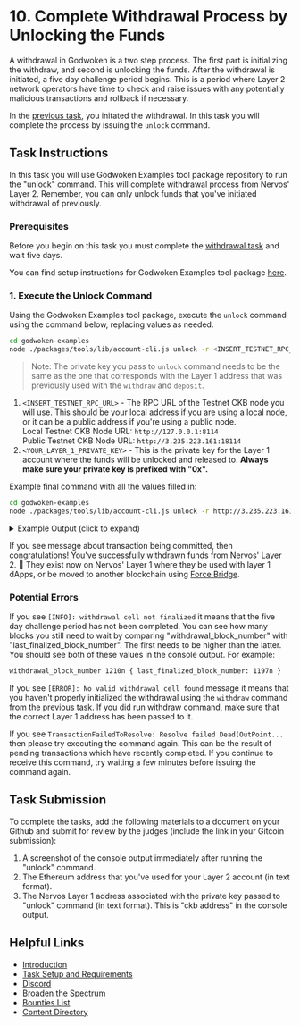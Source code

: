 # 10. Complete Withdrawal Process by Unlocking the Funds

A withdrawal in Godwoken is a two step process. The first part is initializing the withdraw, and second is unlocking the funds. After the withdrawal is initiated, a five day challenge period begins. This is a period where Layer 2 network operators have time to check and raise issues with any potentially malicious transactions and rollback if necessary.

In the [previous task](https://github.com/Kuzirashi/gw-gitcoin-instruction/tree/master/src/tasks/9.withdraw.md), you initated the withdrawal. In this task you will complete the process by issuing the `unlock` command.

## Task Instructions

In this task you will use Godwoken Examples tool package repository to run the "unlock" command. This will complete withdrawal process from Nervos' Layer 2. Remember, you can only unlock funds that you've initiated withdrawal of previously.

### Prerequisites

Before you begin on this task you must complete the [withdrawal task](https://github.com/Kuzirashi/gw-gitcoin-instruction/tree/master/src/tasks/9.withdraw.md) and wait five days.

You can find setup instructions for Godwoken Examples tool package [here](https://github.com/Kuzirashi/gw-gitcoin-instruction/blob/master/src/component-tutorials/3.setup.and.use.account.cli.md#setup-the-godwoken-examples-tools-package).

### 1. Execute the Unlock Command

Using the Godwoken Examples tool package, execute the `unlock` command using the command below, replacing values as needed.

```sh
cd godwoken-examples
node ./packages/tools/lib/account-cli.js unlock -r <INSERT_TESTNET_RPC_URL> -p <YOUR_LAYER_1_PRIVATE_KEY>
```

> Note: The private key you pass to `unlock` command needs to be the same as the one that corresponds with the Layer 1 address that was previously used with the `withdraw` and `deposit`.

1. `<INSERT_TESTNET_RPC_URL>` - The RPC URL of the Testnet CKB node you will use. This should be your local address if you are using a local node, or it can be a public address if you're using a public node.\
Local Testnet CKB Node URL: `http://127.0.0.1:8114`\
Public Testnet CKB Node URL: `http://3.235.223.161:18114`
2. `<YOUR_LAYER_1_PRIVATE_KEY>` - This is the private key for the Layer 1 account where the funds will be unlocked and released to. **Always make sure your private key is prefixed with "0x".**

Example final command with all the values filled in:

```sh
cd godwoken-examples
node ./packages/tools/lib/account-cli.js unlock -r http://3.235.223.161:18114 -p 0x79682c20bbcaf7fcf18eb0c69b133c872227ceb88971090e7f2242c80cd54d18
```

<details>
<summary>Example Output (click to expand)</summary>
  
```txt
LUMOS_CONFIG_NAME: AGGRON4
current indexer data path: ./indexer-data-path/0x10639e0895502b5688a6be8cf69460d76541bfa4821629d86d62ba0aae3f9606
Indexer is syncing. Please wait.
Syncing 99.92% completed.
...
Syncing 99.99% completed.
Indexer synchronized.
rollup_type_hash: 0x4cc2e6526204ae6a2e8fcf12f7ad472f41a1606d5b9624beebd215d780809f6a
ckb address: ckt1qyq9u5vzgtklnqrr6cevra7w2utrsxmjgefs72sfju
last_finalized_block_number 1215n
[DEBUG]: withdrawalCell: {
 ...
}
withdrawal_block_number 1210n { last_finalized_block_number: 1215n }
[INFO] found 1 withdrawal cells, only process first one
withdrawal_witness: 0x0000000004000000
txHash: 0x37717631805924609b46227ba11452ea903d6cbf27fa0f8742c041c114fa80cc
current tx status: pending, ... waiting for 0 seconds pending
...
current tx status: pending, ... waiting for 14 seconds pending
current tx status: proposed, ... waiting for 15 seconds proposed
...
current tx status: proposed, ... waiting for 19 seconds proposed
tx 0x37717631805924609b46227ba11452ea903d6cbf27fa0f8742c041c114fa80cc committed!
```

</details>

If you see message about transaction being committed, then congratulations! You've successfully withdrawn funds from Nervos' Layer 2. 👏 They exist now on Nervos' Layer 1 where they be used with layer 1 dApps, or be moved to another blockchain using [Force Bridge](https://github.com/Kuzirashi/gw-gitcoin-instruction/blob/master/src/conceptual-explainers/infrastructure.md#force-bridge).

### Potential Errors

If you see `[INFO]: withdrawal cell not finalized` it means that the five day challenge period has not been completed. You can see how many blocks you still need to wait by comparing "withdrawal_block_number" with "last_finalized_block_number". The first needs to be higher than the latter. You should see both of these values in the console output. For example:

```txt
withdrawal_block_number 1210n { last_finalized_block_number: 1197n }
```

If you see `[ERROR]: No valid withdrawal cell found` message it means that you haven't properly initialized the withdrawal using the `withdraw` command from the [previous task](https://github.com/Kuzirashi/gw-gitcoin-instruction/tree/master/src/tasks/9.withdraw.md). If you did run withdraw command, make sure that the correct Layer 1 address has been passed to it.

If you see `TransactionFailedToResolve: Resolve failed Dead(OutPoint...` then please try executing the command again. This can be the result of pending transactions which have recently completed. If you continue to receive this command, try waiting a few minutes before issuing the command again.

## Task Submission

To complete the tasks, add the following materials to a document on your Github and submit for review by the judges (include the link in your Gitcoin submission):

1. A screenshot of the console output immediately after running the "unlock" command.
2. The Ethereum address that you've used for your Layer 2 account (in text format).
3. The Nervos Layer 1 address associated with the private key passed to "unlock" command (in text format). This is "ckb address" in the console output.

## Helpful Links

- [Introduction](https://github.com/Kuzirashi/gw-gitcoin-instruction/blob/master/src/introduction/introduction.md)
- [Task Setup and Requirements](https://github.com/Kuzirashi/gw-gitcoin-instruction/tree/master/src/task-setup-and-requirements)
- [Discord](https://discord.com/invite/AqGTUE9)
- [Broaden the Spectrum](https://gitcoin.co/hackathon/nervos/onboard)
- [Bounties List](https://gitcoin.co/hackathon/nervos/)
- [Content Directory](https://github.com/Kuzirashi/gw-gitcoin-instruction)
